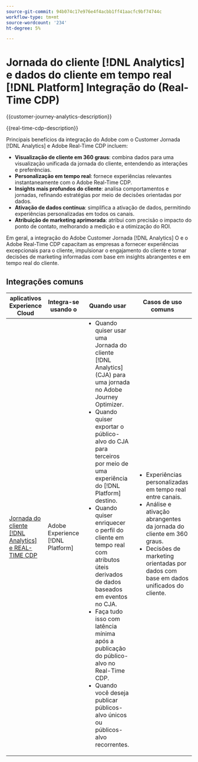 ```yaml
---
source-git-commit: 94b074c17e976e4f4acbb1ff41aacfc9bf74744c
workflow-type: tm+mt
source-wordcount: '234'
ht-degree: 5%

---
```



# Jornada do cliente [!DNL Analytics] e dados do cliente em tempo real [!DNL Platform] Integração do (Real-Time CDP)

{{customer-journey-analytics-description}}

{{real-time-cdp-description}}

Principais benefícios da integração do Adobe com o Customer Jornada [!DNL Analytics] e Adobe Real-Time CDP incluem\:

+ **Visualização de cliente em 360 graus**: combina dados para uma visualização unificada da jornada do cliente, entendendo as interações e preferências.
+ **Personalização em tempo real**: fornece experiências relevantes instantaneamente com o Adobe Real-Time CDP.
+ **Insights mais profundos do cliente**: analisa comportamentos e jornadas, refinando estratégias por meio de decisões orientadas por dados.
+ **Ativação de dados contínua**: simplifica a ativação de dados, permitindo experiências personalizadas em todos os canais.
+ **Atribuição de marketing aprimorada**: atribui com precisão o impacto do ponto de contato, melhorando a medição e a otimização do ROI.

Em geral, a integração do Adobe Customer Jornada [!DNL Analytics] O e o Adobe Real-Time CDP capacitam as empresas a fornecer experiências excepcionais para o cliente, impulsionar o engajamento do cliente e tomar decisões de marketing informadas com base em insights abrangentes e em tempo real do cliente.

## Integrações comuns

<table>
    <thead>
        <tr>
            <th>aplicativos Experience Cloud</th>
            <th>Integra-se usando o</th>
            <th>Quando usar</th>
            <th>Casos de uso comuns</th>
        </tr>
    </thead>
    <tbody>
        <tr>
            <td><a href="https://experienceleague.adobe.com/docs/customer-journey-analytics-learn/tutorials/components/audiences/audience-publishing-for-cja.html?lang=pt-BR" target="_blank" rel="noreferrer">Jornada do cliente [!DNL Analytics] e REAL-TIME CDP</a></td>
            <td>Adobe Experience [!DNL Platform]</td>
            <td>
                <ul style="margin-top: 0;">
                    <li>Quando quiser usar uma Jornada do cliente [!DNL Analytics] (CJA) para uma jornada no Adobe Journey Optimizer.</li>
                    <li>Quando quiser exportar o público-alvo do CJA para terceiros por meio de uma experiência do [!DNL Platform] destino.</li>
                    <li>Quando quiser enriquecer o perfil do cliente em tempo real com atributos úteis derivados de dados baseados em eventos no CJA.</li>
                    <li>Faça tudo isso com latência mínima após a publicação do público-alvo no Real-Time CDP.</li>
                    <li>Quando você deseja publicar públicos-alvo únicos ou públicos-alvo recorrentes.</li>
                </ul>
            </td>
            <td>
              <ul style="margin-top: 0;">
                <li>Experiências personalizadas em tempo real entre canais.</li>
                <li>Análise e ativação abrangentes da jornada do cliente em 360 graus.</li>
                <li>Decisões de marketing orientadas por dados com base em dados unificados do cliente.</li>
              </ul>
            </td>
        </tr>        
    </tbody>          
</table>
